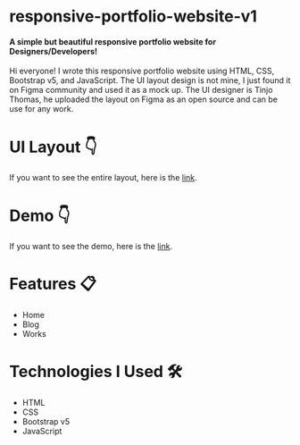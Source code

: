 # responsive-portfolio-website-v1

#### A simple but beautiful responsive portfolio website for Designers/Developers!

Hi everyone! I wrote this responsive portfolio website using HTML, CSS, Bootstrap v5, and JavaScript. The UI layout design is not mine, I just found it on Figma community and used it as a mock up. The UI designer is Tinjo Thomas, he uploaded the layout on Figma as an open source and can be use for any work.

# UI Layout 👇
If you want to see the entire layout, here is the
<a href="https://www.figma.com/community/file/882879599442878081"> link</a>.

# Demo 👇
If you want to see the demo, here is the
<a href="https://jettedmys.github.io/responsive-portfolio-website-v1"> link</a>.

# Features 📋

- Home
- Blog
- Works

# Technologies I Used 🛠️

- HTML
- CSS
- Bootstrap v5
- JavaScript
